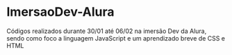 # ImersaoDev-Alura
Códigos realizados durante 30/01 até 06/02 na imersão Dev da Alura, sendo como foco a linguagem JavaScript e um aprendizado breve de CSS e HTML

